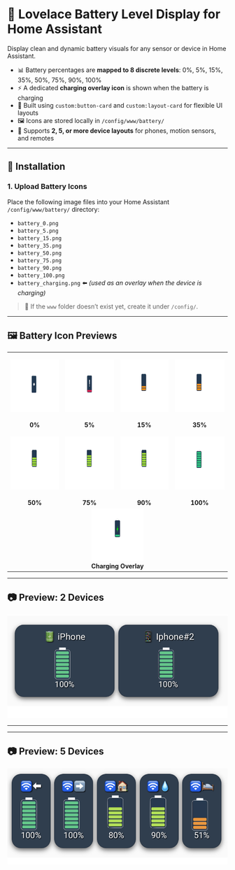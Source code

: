 # 🔋 Lovelace Battery Level Display for Home Assistant

Display clean and dynamic battery visuals for any sensor or device in Home Assistant.

- 📊 Battery percentages are **mapped to 8 discrete levels**: 0%, 5%, 15%, 35%, 50%, 75%, 90%, 100%  
- ⚡ A dedicated **charging overlay icon** is shown when the battery is charging  
- 🧱 Built using `custom:button-card` and `custom:layout-card` for flexible UI layouts  
- 🖼️ Icons are stored locally in `/config/www/battery/`  
- 📱 Supports **2, 5, or more device layouts** for phones, motion sensors, and remotes

---

## 🔧 Installation

### 1. Upload Battery Icons

Place the following image files into your Home Assistant `/config/www/battery/` directory:

- `battery_0.png`  
- `battery_5.png`  
- `battery_15.png`  
- `battery_35.png`  
- `battery_50.png`  
- `battery_75.png`  
- `battery_90.png`  
- `battery_100.png`  
- `battery_charging.png` ⬅️ _(used as an overlay when the device is charging)_

> 📂 If the `www` folder doesn’t exist yet, create it under `/config/`.

---

## 🖼️ Battery Icon Previews

<table>
  <tr>
    <td width="150" height="150" align="center"><img src="www/battery/battery_0.png" width="120" height="120"/></td>
    <td width="150" height="150" align="center"><img src="www/battery/battery_5.png" width="120" height="120"/></td>
    <td width="150" height="150" align="center"><img src="www/battery/battery_15.png" width="120" height="120"/></td>
    <td width="150" height="150" align="center"><img src="www/battery/battery_35.png" width="120" height="120"/></td>
  </tr>
  <tr>
    <td align="center"><strong>0%</strong></td>
    <td align="center"><strong>5%</strong></td>
    <td align="center"><strong>15%</strong></td>
    <td align="center"><strong>35%</strong></td>
  </tr>
  <tr>
    <td width="150" height="150" align="center"><img src="www/battery/battery_50.png" width="120" height="120"/></td>
    <td width="150" height="150" align="center"><img src="www/battery/battery_75.png" width="120" height="120"/></td>
    <td width="150" height="150" align="center"><img src="www/battery/battery_90.png" width="120" height="120"/></td>
    <td width="150" height="150" align="center"><img src="www/battery/battery_100.png" width="120" height="120"/></td>
  </tr>
  <tr>
    <td align="center"><strong>50%</strong></td>
    <td align="center"><strong>75%</strong></td>
    <td align="center"><strong>90%</strong></td>
    <td align="center"><strong>100%</strong></td>
  </tr>
  <tr>
    <td colspan="4" align="center">
      <img src="www/battery/battery_charging.png" width="120" height="120" /><br />
      <strong>Charging Overlay</strong>
    </td>
  </tr>
</table>

---

## 📷 Preview: 2 Devices

![Battery Preview (2 Devices)](./screenshot.png)

---

---

## 📷 Preview: 5 Devices

![Battery Preview (2 Devices)](./screenshot_3.png)
